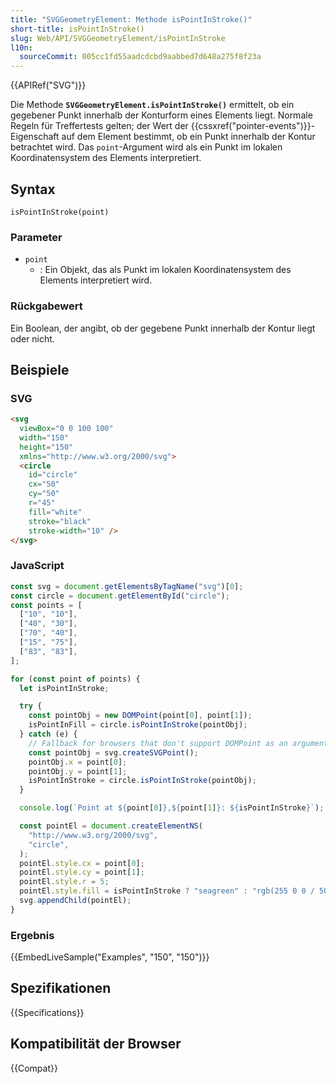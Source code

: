 ```yaml
---
title: "SVGGeometryElement: Methode isPointInStroke()"
short-title: isPointInStroke()
slug: Web/API/SVGGeometryElement/isPointInStroke
l10n:
  sourceCommit: 005cc1fd55aadcdcbd9aabbed7d648a275f8f23a
---
```


{{APIRef("SVG")}}

Die Methode **`SVGGeometryElement.isPointInStroke()`** ermittelt, ob ein gegebener Punkt innerhalb der Konturform eines Elements liegt. Normale Regeln für Treffertests gelten; der Wert der {{cssxref("pointer-events")}}-Eigenschaft auf dem Element bestimmt, ob ein Punkt innerhalb der Kontur betrachtet wird. Das `point`-Argument wird als ein Punkt im lokalen Koordinatensystem des Elements interpretiert.

## Syntax

```js-nolint
isPointInStroke(point)
```

### Parameter

- `point`
  - : Ein Objekt, das als Punkt im lokalen Koordinatensystem des Elements interpretiert wird.

### Rückgabewert

Ein Boolean, der angibt, ob der gegebene Punkt innerhalb der Kontur liegt oder nicht.

## Beispiele

### SVG

```html
<svg
  viewBox="0 0 100 100"
  width="150"
  height="150"
  xmlns="http://www.w3.org/2000/svg">
  <circle
    id="circle"
    cx="50"
    cy="50"
    r="45"
    fill="white"
    stroke="black"
    stroke-width="10" />
</svg>
```

### JavaScript

```js
const svg = document.getElementsByTagName("svg")[0];
const circle = document.getElementById("circle");
const points = [
  ["10", "10"],
  ["40", "30"],
  ["70", "40"],
  ["15", "75"],
  ["83", "83"],
];

for (const point of points) {
  let isPointInStroke;

  try {
    const pointObj = new DOMPoint(point[0], point[1]);
    isPointInFill = circle.isPointInStroke(pointObj);
  } catch (e) {
    // Fallback for browsers that don't support DOMPoint as an argument
    const pointObj = svg.createSVGPoint();
    pointObj.x = point[0];
    pointObj.y = point[1];
    isPointInStroke = circle.isPointInStroke(pointObj);
  }

  console.log(`Point at ${point[0]},${point[1]}: ${isPointInStroke}`);

  const pointEl = document.createElementNS(
    "http://www.w3.org/2000/svg",
    "circle",
  );
  pointEl.style.cx = point[0];
  pointEl.style.cy = point[1];
  pointEl.style.r = 5;
  pointEl.style.fill = isPointInStroke ? "seagreen" : "rgb(255 0 0 / 50%)";
  svg.appendChild(pointEl);
}
```

### Ergebnis

{{EmbedLiveSample("Examples", "150", "150")}}

## Spezifikationen

{{Specifications}}

## Kompatibilität der Browser

{{Compat}}
